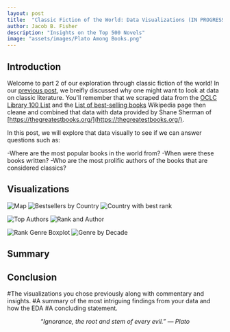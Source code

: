 ```yaml
---
layout: post
title:  "Classic Fiction of the World: Data Visualizations (IN PROGRESS)"
author: Jacob B. Fisher
description: "Insights on the Top 500 Novels" 
image: "assets/images/Plato Among Books.png"
---
```


## Introduction
Welcome to part 2 of our exploration through classic fiction of the world! In our [previous post](https://jbfish00.github.io/statsofplato.github.io/2023/12/07/classic-lit-pt1.html), we breifly discussed why one might want to look at data on classic literature. You'll remember that we scraped data from the [OCLC Library 100 List](https://www.oclc.org/en/worldcat/library100/top500.html) and the [List of best-selling books](https://en.wikipedia.org/wiki/List_of_best-selling_books) Wikipedia page then cleane and combined that data with data provided by Shane Sherman of [https://thegreatestbooks.org/](https://thegreatestbooks.org/). 

In this post, we will explore that data visually to see if we can answer questions such as:

-Where are the most popular books in the world from?
-When were these books written?
-Who are the most prolific authors of the books that are considered classics?


## Visualizations

![Map](/statsofplato.github.io/assets/lit_EDA/Map_plot.png)
![Bestsellers by Country](/statsofplato.github.io/assets/lit_EDA/Bestsellers_by_country.png)
![Country with best rank](/statsofplato.github.io/assets/lit_EDA/Country_best_rank.png)

![Top Authors](/statsofplato.github.io/assets/lit_EDA/Top_authors.png)
![Rank and Author](/statsofplato.github.io/assets/lit_EDA/Rank_distribution_boxplot_Top_10_Authors.png)

![Rank Genre Boxplot](/statsofplato.github.io/assets/lit_EDA/Rank_genre_boxplots.png)
![Genre by Decade](/statsofplato.github.io/assets/lit_EDA/books_by_genre_by_decade.png)


## Summary

## Conclusion


#The visualizations you chose previously along with commentary and insights.
#A summary of the most intriguing findings from your data and how the EDA
#A concluding statement.


<p style="text-align: center"><em>“Ignorance, the root and stem of every evil.”
― Plato</em></p>
